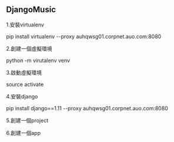 ## DjangoMusic


1.安裝virtualenv
  
  pip install virtualenv --proxy auhqwsg01.corpnet.auo.com:8080
  
2.創建一個虛擬環境
  
  python -m virutalenv venv

3.啟動虛擬環境
  
  source activate

4.安裝django
  
  pip install django==1.11 --proxy auhqwsg01.corpnet.auo.com:8080

5.創建一個project

6.創建一個app

